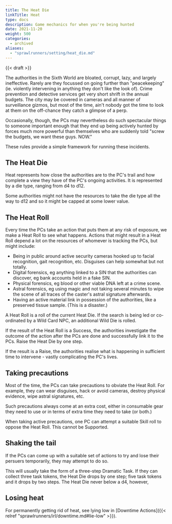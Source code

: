 ```yaml
---
title: The Heat Die
linkTitle: Heat
type: docs
description: Game mechanics for when you're being hunted
date: 2021-11-20
weight: 500
categories:
  - archived
aliases:
  - "sprawlrunners/setting/heat_die.md"
---
```


{{< draft >}}

The authorities in the Sixth World are bloated, corrupt, lazy, and largely ineffective. Rarely are they focussed on going further than "peacekeeping" (ie. violently intervening in anything they don't like the look of). Crime prevention and detective services get very short shrift in the annual budgets. The city may be covered in cameras and all manner of surveillance gizmos, but most of the time, ain't nobody got the time to look at them on the off-chance they catch a glimpse of a perp.

Occasionally, though, the PCs may nevertheless do such spectacular things to someone important enough that they end up being actively hunted by forces much more powerful than themselves who are suddenly told "screw the budgets, we want these guys. NOW." 

These rules provide a simple framework for running these incidents.

## The Heat Die

Heat represents how close the authorities are to the PC's trail and how complete a view they have of the PC's ongoing activities. It is represented by a die type, ranging from d4 to d12.

Some authorities might not have the resources to take the die type all the way to d12 and so it might be capped at some lower value.

## The Heat Roll

Every time the PCs take an action that puts them at any risk of exposure, we make a Heat Roll to see what happens. Actions that might result in a Heat Roll depend a lot on the resources of whomever is tracking the PCs, but might include:

* Being in public around active security cameras hooked up to facial recognition, gait recognition, etc. Disguises can help somewhat but not totally.
* Digital forensics, eg anything linked to a SIN that the authorities can discover, eg bank accounts held in a fake SIN.
* Physical forensics, eg blood or other viable DNA left at a crime scene.
* Astral forensics, eg using magic and not taking several minutes to wipe the scene of all traces of the caster's astral signature afterwards.
* Having an active material link in possession of the authorities, like a preserved tissue sample. (This is a disaster.)

A Heat Roll is a roll of the current Heat Die. If the search is being led or co-ordinated by a Wild Card NPC, an additional Wild Die is rolled.

If the result of the Heat Roll is a Success, the authorities investigate the outcome of the action after the PCs are done and successfully link it to the PCs. Raise the Heat Die by one step.

If the result is a Raise, the authorities realise what is happening in sufficient time to intervene - vastly complicating the PC's lives.

## Taking precautions

Most of the time, the PCs can take precautions to obviate the Heat Roll. For example, they can wear disguises, hack or avoid cameras, destroy physical evidence, wipe astral signatures, etc.

Such precautions always come at an extra cost, either in consumable gear they need to use or in terms of extra time they need to take (or both.)

When taking active precautions, one PC can attempt a suitable Skill roll to oppose the Heat Roll. This cannot be Supported. 

## Shaking the tail

If the PCs can come up with a suitable set of actions to try and lose their persuers temporarily, they may attempt to do so.

This will usually take the form of a three-step Dramatic Task. If they can collect three task tokens, the Heat Die drops by one step; five task tokens and it drops by two steps. The Heat Die never below a d4, however,

## Losing heat

For permanently getting rid of heat, see lying low in [Downtime Actions]({{< relref "sprawlrunners/irl/downtime.md#lie-low" >}}).